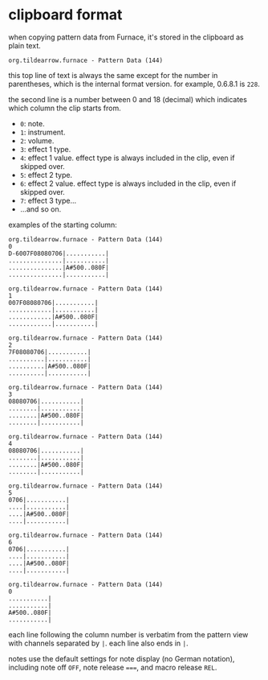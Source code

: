 # clipboard format

when copying pattern data from Furnace, it's stored in the clipboard as plain text.

```
org.tildearrow.furnace - Pattern Data (144)
```

this top line of text is always the same except for the number in parentheses, which is the internal format version. for example, 0.6.8.1 is `228`.

the second line is a number between 0 and 18 (decimal) which indicates which column the clip starts from.
- `0`: note.
- `1`: instrument.
- `2`: volume.
- `3`: effect 1 type.
- `4`: effect 1 value. effect type is always included in the clip, even if skipped over.
- `5`: effect 2 type.
- `6`: effect 2 value. effect type is always included in the clip, even if skipped over.
- `7`: effect 3 type...
- ...and so on.

examples of the starting column:

```
org.tildearrow.furnace - Pattern Data (144)
0
D-6007F08080706|...........|
...............|...........|
...............|A#500..080F|
...............|...........|
```

```
org.tildearrow.furnace - Pattern Data (144)
1
007F08080706|...........|
............|...........|
............|A#500..080F|
............|...........|
```

```
org.tildearrow.furnace - Pattern Data (144)
2
7F08080706|...........|
..........|...........|
..........|A#500..080F|
..........|...........|
```

```
org.tildearrow.furnace - Pattern Data (144)
3
08080706|...........|
........|...........|
........|A#500..080F|
........|...........|
```

```
org.tildearrow.furnace - Pattern Data (144)
4
08080706|...........|
........|...........|
........|A#500..080F|
........|...........|
```

```
org.tildearrow.furnace - Pattern Data (144)
5
0706|...........|
....|...........|
....|A#500..080F|
....|...........|
```

```
org.tildearrow.furnace - Pattern Data (144)
6
0706|...........|
....|...........|
....|A#500..080F|
....|...........|
```

```
org.tildearrow.furnace - Pattern Data (144)
0
...........|
...........|
A#500..080F|
...........|
```

each line following the column number is verbatim from the pattern view with channels separated by `|`. each line also ends in `|`.

notes use the default settings for note display (no German notation), including note off `OFF`, note release `===`, and macro release `REL`.
